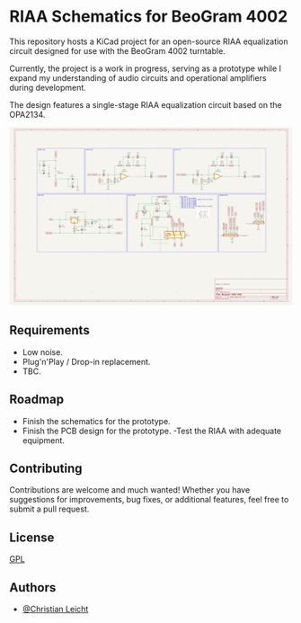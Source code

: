 # RIAA Schematics for BeoGram 4002

This repository hosts a KiCad project for an open-source RIAA equalization circuit designed for use with the BeoGram 4002 turntable.

Currently, the project is a work in progress, serving as a prototype while I expand my understanding of audio circuits and operational amplifiers during development.

The design features a single-stage RIAA equalization circuit based on the OPA2134.

![alt text](./images/img.png)

## Requirements

- Low noise.
- Plug'n'Play / Drop-in replacement.
- TBC.

## Roadmap

- Finish the schematics for the prototype.
- Finish the PCB design for the prototype.
-Test the RIAA with adequate equipment.

## Contributing

Contributions are welcome and much wanted! Whether you have suggestions for improvements, bug fixes, or additional features, feel free to submit a pull request.
## License

[GPL](https://choosealicense.com/licenses/gpl-3.0/)

## Authors

- [@Christian Leicht](https://www.github.com/leicht-io)


